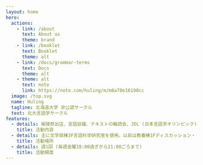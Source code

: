 ```yaml
---
layout: home
hero:
  actions:
    - link: /about
      text: About us
      theme: brand
    - link: /booklet
      text: Booklet
      theme: alt
    - link: /docs/grammar-terms
      text: Docs
      theme: alt
    - theme: alt
      text: note
      link: https://note.com/huling/m/m8a70e16198cc
  image: /top.svg
  name: Huling
  tagline: 北海道大学 非公認サークル
  text: 北大言語学サークル
features:
  - details: 楡陵祭出店、言語談議、テキストの輪読会、JOL (日本言語学オリンピック) の過去問演習、語会(アイヌ語等)など
    title: 活動内容
  - details: 主に文学部棟3F言語科学研究室を使用。以前は教養棟1Fディスカッション・ラウンジ、さらにその前はYouth+アカシアを利用していた。特別な用事がある場合はいまもたまに使う
    title: 活動場所
  - details: 週1回 (毎週金曜18:00過ぎから21:00ごろまで)
    title: 活動頻度
---
```


